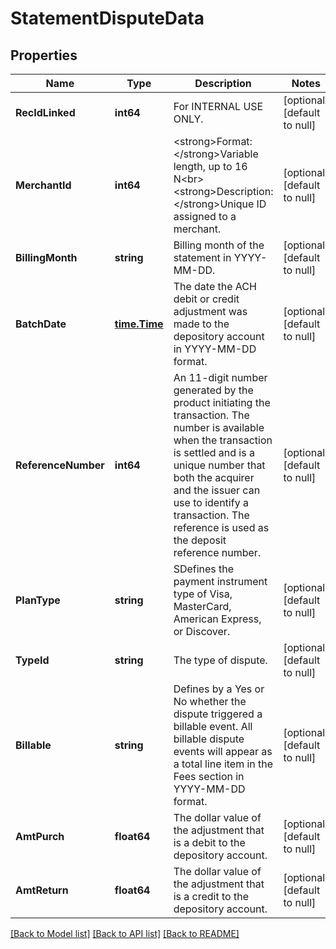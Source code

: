 # StatementDisputeData

## Properties
Name | Type | Description | Notes
------------ | ------------- | ------------- | -------------
**RecIdLinked** | **int64** | For INTERNAL USE ONLY. | [optional] [default to null]
**MerchantId** | **int64** | &lt;strong&gt;Format: &lt;/strong&gt;Variable length, up to 16 N&lt;br&gt;&lt;strong&gt;Description: &lt;/strong&gt;Unique ID assigned to a merchant. | [optional] [default to null]
**BillingMonth** | **string** | Billing month of the statement in YYYY-MM-DD. | [optional] [default to null]
**BatchDate** | [**time.Time**](time.Time.md) | The date the ACH debit or credit adjustment was made to the depository account in YYYY-MM-DD format. | [optional] [default to null]
**ReferenceNumber** | **int64** | An 11-digit number generated by the product initiating the transaction. The number is available when the transaction is settled and is a unique number that both the acquirer and the issuer can use to identify a transaction. The reference is used as the deposit reference number. | [optional] [default to null]
**PlanType** | **string** | SDefines the payment instrument type of Visa, MasterCard, American Express, or Discover. | [optional] [default to null]
**TypeId** | **string** | The type of dispute. | [optional] [default to null]
**Billable** | **string** | Defines by a Yes or No whether the dispute triggered a billable event. All billable dispute events will appear as a total line item in the Fees section in YYYY-MM-DD format. | [optional] [default to null]
**AmtPurch** | **float64** | The dollar value of the adjustment that is a debit to the depository account. | [optional] [default to null]
**AmtReturn** | **float64** | The dollar value of the adjustment that is a credit to the depository account. | [optional] [default to null]

[[Back to Model list]](../README.md#documentation-for-models) [[Back to API list]](../README.md#documentation-for-api-endpoints) [[Back to README]](../README.md)

